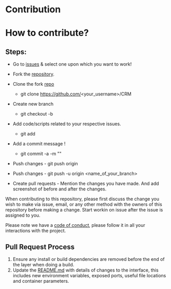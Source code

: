 # Contribution

# How to contribute?

## Steps:
  

  -  Go to [issues](https://github.com/shelcia/CRM/issues) & select one upon which you want to work!
  
  -  Fork the [repository](https://github.com/shelcia/CRM).
  
  -  Clone the fork [repo](https://github.com/<your_username>/CRM)
     - git clone https://github.com/<your_username>/CRM
    
  -  Create new branch
     - git checkout -b <Your-Branch-Name>
  
  -  Add code/scripts related to your respective issues.
     - git add <your-contribution>
 
  -  Add a commit message !
     - git commit -a -m "<Insert Message>"

  -  Push changes
    - git push origin

  
  -  Push changes
    - git push -u origin <name_of_your_branch>
 
  -  Create pull requests
    - Mention the changes you have made. And add screenshot of before and after the changes.


When contributing to this repository, please first discuss the change you wish to make via issue,
email, or any other method with the owners of this repository before making a change. Start workin on issue after the issue is assigned to you.

Please note we have a [code of conduct](CODEOFCONDUCT.md), please follow it in all your interactions with the project.

## Pull Request Process

1. Ensure any install or build dependencies are removed before the end of the layer when doing a 
   build.
2. Update the [README.md](README.md) with details of changes to the interface, this includes new environment 
   variables, exposed ports, useful file locations and container parameters.



